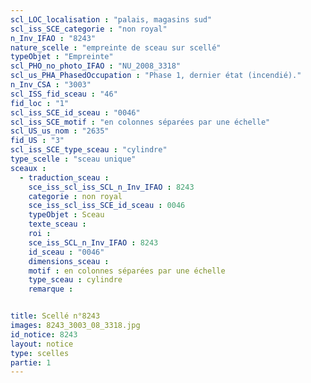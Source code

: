 ```yaml
---
scl_LOC_localisation : "palais, magasins sud"
scl_iss_SCE_categorie : "non royal"
n_Inv_IFAO : "8243"
nature_scelle : "empreinte de sceau sur scellé"
typeObjet : "Empreinte"
scl_PHO_no_photo_IFAO : "NU_2008_3318"
scl_us_PHA_PhasedOccupation : "Phase 1, dernier état (incendié)."
n_Inv_CSA : "3003"
scl_ISS_fid_sceau : "46"
fid_loc : "1"
scl_iss_SCE_id_sceau : "0046"
scl_iss_SCE_motif : "en colonnes séparées par une échelle"
scl_US_us_nom : "2635"
fid_US : "3"
scl_iss_SCE_type_sceau : "cylindre"
type_scelle : "sceau unique"
sceaux :
  - traduction_sceau : 
    sce_iss_scl_iss_SCL_n_Inv_IFAO : 8243
    categorie : non royal
    sce_iss_scl_iss_SCE_id_sceau : 0046
    typeObjet : Sceau
    texte_sceau : 
    roi : 
    sce_iss_SCL_n_Inv_IFAO : 8243
    id_sceau : "0046"
    dimensions_sceau : 
    motif : en colonnes séparées par une échelle
    type_sceau : cylindre
    remarque : 


title: Scellé n°8243
images: 8243_3003_08_3318.jpg
id_notice: 8243
layout: notice
type: scelles
partie: 1
---
```

